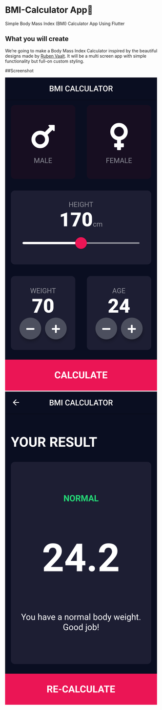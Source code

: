 # BMI-Calculator App💪
Simple Body Mass Index (BMI) Calculator App Using Flutter

## What you will create

We’re going to make a Body Mass Index Calculator inspired by the beautiful designs made by [Ruben Vaalt](https://dribbble.com/shots/4585382-Simple-BMI-Calculator). It will be a multi screen app with simple functionality but full-on custom styling.

##Screenshot

![BMI HomePage](https://github.com/iamtasikul/BMI-Calculator/blob/master/BMI%20HomePage.png)
![BMI ResultPage](https://github.com/iamtasikul/BMI-Calculator/blob/master/BMI%20ResultPage.png)

